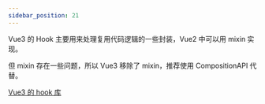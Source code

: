 ```yaml
---
sidebar_position: 21
---
```


Vue3 的 Hook 主要用来处理复用代码逻辑的一些封装，Vue2 中可以用 mixin 实现。

但 mixin 存在一些问题，所以 Vue3 移除了 mixin，推荐使用 CompositionAPI 代替。

[Vue3 的 hook 库](https://vueuse.org/guide/components.html)
